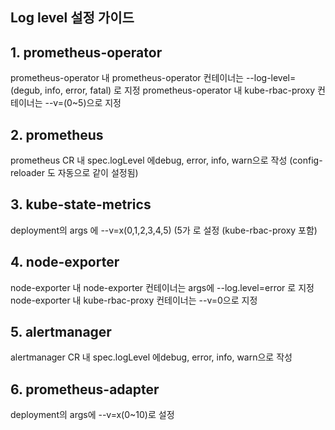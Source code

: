 ## Log level 설정 가이드

## 1. prometheus-operator

prometheus-operator 내 prometheus-operator 컨테이너는 --log-level=(degub, info, error, fatal) 로 지정
prometheus-operator 내 kube-rbac-proxy 컨테이너는 --v=(0~5)으로 지정

## 2. prometheus

prometheus CR 내 spec.logLevel 에debug, error, info, warn으로 작성
(config-reloader 도 자동으로 같이 설정됨)

## 3. kube-state-metrics

deployment의 args 에 --v=x(0,1,2,3,4,5) (5가 로 설정
(kube-rbac-proxy 포함)

## 4. node-exporter

node-exporter 내 node-exporter 컨테이너는 args에 --log.level=error 로 지정
node-exporter 내 kube-rbac-proxy 컨테이너는 --v=0으로 지정

## 5. alertmanager

alertmanager CR 내 spec.logLevel 에debug, error, info, warn으로 작성

## 6. prometheus-adapter

deployment의 args에  --v=x(0~10)로 설정
